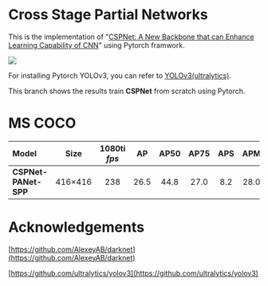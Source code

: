 # Cross Stage Partial Networks
This is the implementation of "[CSPNet: A New Backbone that can Enhance Learning Capability of CNN](https://arxiv.org/abs/1911.11929)" using Pytorch framwork.

![](https://github.com/WongKinYiu/CrossStagePartialNetworks/blob/master/fig/cmp.png)

For installing Pytorch YOLOv3, you can refer to [YOLOv3(ultralytics)](https://github.com/ultralytics/yolov3).

This branch shows the results train **CSPNet** from scratch using Pytorch.

# MS COCO

| Model | Size | 1080ti *fps* |  AP  | AP50 | AP75 | APS | APM | APL | RS  | RM  | RL  |
| :---- | :--: | :----------: | :--: | :--: | :--: | :-: | :-: | :-: | :-: | :-: | :-: |
| **CSPNet-PANet-SPP** | 416×416 | 238 | 26.5 | 44.8 | 27.0 | 8.2 | 28.0 | 38.4 | 15.5 | 43.0 | 56.6 |

# Acknowledgements
[https://github.com/AlexeyAB/darknet](https://github.com/AlexeyAB/darknet)

[https://github.com/ultralytics/yolov3](https://github.com/ultralytics/yolov3)
